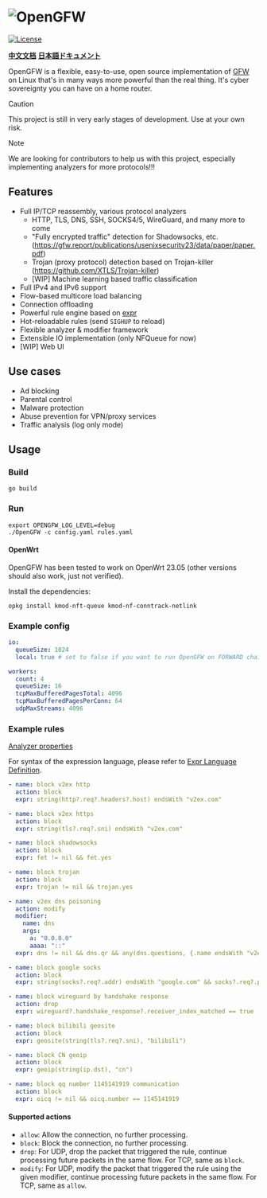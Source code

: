 # ![OpenGFW](docs/logo.png)

[![License][1]][2]

[1]: https://img.shields.io/badge/License-MPL_2.0-brightgreen.svg
[2]: LICENSE

**[中文文档](README.zh.md)**
**[日本語ドキュメント](README.ja.md)**

OpenGFW is a flexible, easy-to-use, open source implementation of [GFW](https://en.wikipedia.org/wiki/Great_Firewall) on
Linux that's in many ways more powerful than the real thing. It's cyber sovereignty you can have on a home router.

> [!CAUTION]
> This project is still in very early stages of development. Use at your own risk.

> [!NOTE]
> We are looking for contributors to help us with this project, especially implementing analyzers for more protocols!!!

## Features

- Full IP/TCP reassembly, various protocol analyzers
  - HTTP, TLS, DNS, SSH, SOCKS4/5, WireGuard, and many more to come
  - "Fully encrypted traffic" detection for Shadowsocks,
    etc. (https://gfw.report/publications/usenixsecurity23/data/paper/paper.pdf)
  - Trojan (proxy protocol) detection based on Trojan-killer (https://github.com/XTLS/Trojan-killer)
  - [WIP] Machine learning based traffic classification
- Full IPv4 and IPv6 support
- Flow-based multicore load balancing
- Connection offloading
- Powerful rule engine based on [expr](https://github.com/expr-lang/expr)
- Hot-reloadable rules (send `SIGHUP` to reload)
- Flexible analyzer & modifier framework
- Extensible IO implementation (only NFQueue for now)
- [WIP] Web UI

## Use cases

- Ad blocking
- Parental control
- Malware protection
- Abuse prevention for VPN/proxy services
- Traffic analysis (log only mode)

## Usage

### Build

```shell
go build
```

### Run

```shell
export OPENGFW_LOG_LEVEL=debug
./OpenGFW -c config.yaml rules.yaml
```

#### OpenWrt

OpenGFW has been tested to work on OpenWrt 23.05 (other versions should also work, just not verified).

Install the dependencies:

```shell
opkg install kmod-nft-queue kmod-nf-conntrack-netlink
```

### Example config

```yaml
io:
  queueSize: 1024
  local: true # set to false if you want to run OpenGFW on FORWARD chain

workers:
  count: 4
  queueSize: 16
  tcpMaxBufferedPagesTotal: 4096
  tcpMaxBufferedPagesPerConn: 64
  udpMaxStreams: 4096
```

### Example rules

[Analyzer properties](docs/Analyzers.md)

For syntax of the expression language, please refer
to [Expr Language Definition](https://expr-lang.org/docs/language-definition).

```yaml
- name: block v2ex http
  action: block
  expr: string(http?.req?.headers?.host) endsWith "v2ex.com"

- name: block v2ex https
  action: block
  expr: string(tls?.req?.sni) endsWith "v2ex.com"

- name: block shadowsocks
  action: block
  expr: fet != nil && fet.yes

- name: block trojan
  action: block
  expr: trojan != nil && trojan.yes

- name: v2ex dns poisoning
  action: modify
  modifier:
    name: dns
    args:
      a: "0.0.0.0"
      aaaa: "::"
  expr: dns != nil && dns.qr && any(dns.questions, {.name endsWith "v2ex.com"})

- name: block google socks
  action: block
  expr: string(socks?.req?.addr) endsWith "google.com" && socks?.req?.port == 80

- name: block wireguard by handshake response
  action: drop
  expr: wireguard?.handshake_response?.receiver_index_matched == true

- name: block bilibili geosite
  action: block
  expr: geosite(string(tls?.req?.sni), "bilibili")

- name: block CN geoip
  action: block
  expr: geoip(string(ip.dst), "cn")

- name: block qq number 1145141919 communication
  action: block
  expr: oicq != nil && oicq.number == 1145141919
```

#### Supported actions

- `allow`: Allow the connection, no further processing.
- `block`: Block the connection, no further processing.
- `drop`: For UDP, drop the packet that triggered the rule, continue processing future packets in the same flow. For
  TCP, same as `block`.
- `modify`: For UDP, modify the packet that triggered the rule using the given modifier, continue processing future
  packets in the same flow. For TCP, same as `allow`.
